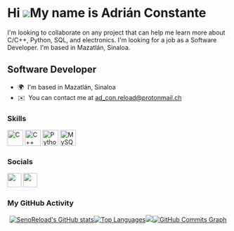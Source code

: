 Hi ![](https://user-images.githubusercontent.com/18350557/176309783-0785949b-9127-417c-8b55-ab5a4333674e.gif)My name is Adrián Constante
========================================================================================================================================
I'm looking to collaborate on any project that can help me learn more about C/C++, Python, SQL, and electronics. I'm looking for a job as a Software Developer. I'm based in Mazatlán, Sinaloa.

Software Developer
------------------

*   🌍  I'm based in Mazatlán, Sinaloa
*   ✉️  You can contact me at [ad\_con.reload@protonmail.ch](mailto:ad_con.reload@protonmail.ch)
### Skills 
<p align="left">
  <a href="https://docs.microsoft.com/en-us/cpp/?view=msvc-170" target="_blank" rel="noreferrer"><img src="https://raw.githubusercontent.com/danielcranney/readme-generator/main/public/icons/skills/c-colored.svg" width="36" height="36" alt="C" /></a>
<a href="https://docs.microsoft.com/en-us/cpp/?view=msvc-170" target="_blank" rel="noreferrer"><img src="https://raw.githubusercontent.com/danielcranney/readme-generator/main/public/icons/skills/cplusplus-colored.svg" width="36" height="36" alt="C++" /></a>
<a href="https://www.python.org/" target="_blank" rel="noreferrer"><img src="https://raw.githubusercontent.com/danielcranney/readme-generator/main/public/icons/skills/python-colored.svg" width="36" height="36" alt="Python" /></a>
<a href="https://www.mysql.com/" target="_blank" rel="noreferrer"><img src="https://raw.githubusercontent.com/danielcranney/readme-generator/main/public/icons/skills/mysql-colored.svg" width="36" height="36" alt="MySQL" /></a>
</p>
                    
### Socials
                  
                  
  <p align="left">          
  <a href="https://discord.com/users/S3noR3load#7660" target="_blank" rel="noreferrer"><img src="https://raw.githubusercontent.com/danielcranney/readme-generator/main/public/icons/socials/discord.svg" width="32" height="32" /></a>
  <a href="https://www.linkedin.com/in/aconstante" target="_blank" rel="noreferrer"><img src="https://raw.githubusercontent.com/danielcranney/readme-generator/main/public/icons/socials/linkedin.svg" width="32" height="32" /></a>
  </p>

  ### <b>My GitHub Activity</b> 
  <div align="center"><a
  href="http://www.github.com/SenoReload"><img src="https://github-readme-stats.vercel.app/api?username=SenoReload&show_icons=true&count_private=true&title_color=a277ff&text_color=61ffca&icon_color=ffca85&bg_color=15141b&hide_border=false&include_all_commits=true" alt="SenoReload's GitHub stats" /></a><a
  href="https://github.com/SenoReload" align="left"><img src="https://github-readme-stats.vercel.app/api/top-langs/?username=SenoReload&langs_count=10&title_color=a277ff&text_color=61ffca&icon_color=ffca85&bg_color=15141b&hide_border=false&locale=en&custom_title=Top%20%Languages&layout=compact" alt="Top Languages" /></a><a
  href="http://www.github.com/SenoReload"><img
  src="https://github-readme-streak-stats.herokuapp.com/?user=SenoReload&stroke=ff6767&background=15141b&ring=a277ff&fire=61ffca&currStreakNum=f694ff&currStreakLabel=a277ff&sideNums=82e2ff&sideLabels=61ffca&dates=ffca85&hide_border=false" /></a><a
  href="http://www.github.com/SenoReload"><img src="https://github-readme-activity-graph.cyclic.app/graph?username=SenoReload&bg_color=15141b&color=61ffca&line=a277ff&point=ffca85&area_color=1c1917&area=true&hide_border=false&custom_title=GitHub%20Commits%20Graph" alt="GitHub Commits Graph" /></a></div>